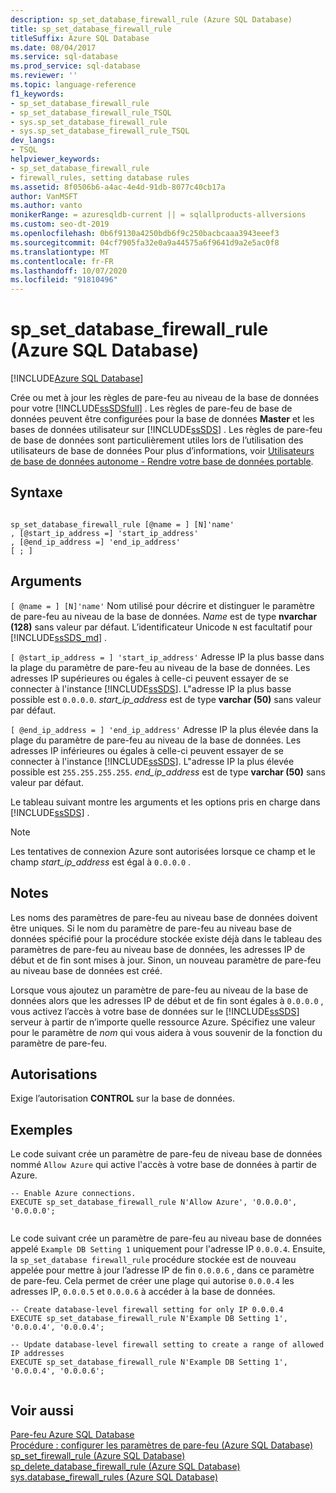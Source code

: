 ```yaml
---
description: sp_set_database_firewall_rule (Azure SQL Database)
title: sp_set_database_firewall_rule
titleSuffix: Azure SQL Database
ms.date: 08/04/2017
ms.service: sql-database
ms.prod_service: sql-database
ms.reviewer: ''
ms.topic: language-reference
f1_keywords:
- sp_set_database_firewall_rule
- sp_set_database_firewall_rule_TSQL
- sys.sp_set_database_firewall_rule
- sys.sp_set_database_firewall_rule_TSQL
dev_langs:
- TSQL
helpviewer_keywords:
- sp_set_database_firewall_rule
- firewall_rules, setting database rules
ms.assetid: 8f0506b6-a4ac-4e4d-91db-8077c40cb17a
author: VanMSFT
ms.author: vanto
monikerRange: = azuresqldb-current || = sqlallproducts-allversions
ms.custom: seo-dt-2019
ms.openlocfilehash: 0b6f9130a4250bdb6f9c250bacbcaaa3943eeef3
ms.sourcegitcommit: 04cf7905fa32e0a9a44575a6f9641d9a2e5ac0f8
ms.translationtype: MT
ms.contentlocale: fr-FR
ms.lasthandoff: 10/07/2020
ms.locfileid: "91810496"
---
```

# <a name="sp_set_database_firewall_rule-azure-sql-database"></a>sp_set_database_firewall_rule (Azure SQL Database)
[!INCLUDE[Azure SQL Database](../../includes/applies-to-version/asdb.md)]

  Crée ou met à jour les règles de pare-feu au niveau de la base de données pour votre [!INCLUDE[ssSDSfull](../../includes/sssdsfull-md.md)] . Les règles de pare-feu de base de données peuvent être configurées pour la base de données **Master** et les bases de données utilisateur sur [!INCLUDE[ssSDS](../../includes/sssds-md.md)] . Les règles de pare-feu de base de données sont particulièrement utiles lors de l’utilisation des utilisateurs de base de données Pour plus d’informations, voir [Utilisateurs de base de données autonome - Rendre votre base de données portable](../../relational-databases/security/contained-database-users-making-your-database-portable.md).  
  
## <a name="syntax"></a>Syntaxe  
  
```  
  
sp_set_database_firewall_rule [@name = ] [N]'name'  
, [@start_ip_address =] 'start_ip_address'  
, [@end_ip_address =] 'end_ip_address'
[ ; ]  
```  
  
## <a name="arguments"></a>Arguments  
`[ @name = ] [N]'name'` Nom utilisé pour décrire et distinguer le paramètre de pare-feu au niveau de la base de données. *Name* est de type **nvarchar (128)** sans valeur par défaut. L’identificateur Unicode `N` est facultatif pour [!INCLUDE[ssSDS_md](../../includes/sssds-md.md)] . 
  
`[ @start_ip_address = ] 'start_ip_address'` Adresse IP la plus basse dans la plage du paramètre de pare-feu au niveau de la base de données. Les adresses IP supérieures ou égales à celle-ci peuvent essayer de se connecter à l'instance [!INCLUDE[ssSDS](../../includes/sssds-md.md)]. L"adresse IP la plus basse possible est `0.0.0.0`. *start_ip_address* est de type **varchar (50)** sans valeur par défaut.  
  
`[ @end_ip_address = ] 'end_ip_address'` Adresse IP la plus élevée dans la plage du paramètre de pare-feu au niveau de la base de données. Les adresses IP inférieures ou égales à celle-ci peuvent essayer de se connecter à l'instance [!INCLUDE[ssSDS](../../includes/sssds-md.md)]. L"adresse IP la plus élevée possible est `255.255.255.255`. *end_ip_address* est de type **varchar (50)** sans valeur par défaut.  
  
 Le tableau suivant montre les arguments et les options pris en charge dans [!INCLUDE[ssSDS](../../includes/sssds-md.md)] .  
  
> [!NOTE]  
>  Les tentatives de connexion Azure sont autorisées lorsque ce champ et le champ *start_ip_address* est égal à `0.0.0.0` .  
  
## <a name="remarks"></a>Notes  
 Les noms des paramètres de pare-feu au niveau base de données doivent être uniques. Si le nom du paramètre de pare-feu au niveau base de données spécifié pour la procédure stockée existe déjà dans le tableau des paramètres de pare-feu au niveau base de données, les adresses IP de début et de fin sont mises à jour. Sinon, un nouveau paramètre de pare-feu au niveau base de données est créé.  
  
 Lorsque vous ajoutez un paramètre de pare-feu au niveau de la base de données alors que les adresses IP de début et de fin sont égales à `0.0.0.0` , vous activez l’accès à votre base de données sur le [!INCLUDE[ssSDS](../../includes/sssds-md.md)] serveur à partir de n’importe quelle ressource Azure. Spécifiez une valeur pour le paramètre de *nom* qui vous aidera à vous souvenir de la fonction du paramètre de pare-feu.  
  
## <a name="permissions"></a>Autorisations  
 Exige l’autorisation **CONTROL** sur la base de données.  
  
## <a name="examples"></a>Exemples  
 Le code suivant crée un paramètre de pare-feu de niveau base de données nommé `Allow Azure` qui active l'accès à votre base de données à partir de Azure.  
  
```  
-- Enable Azure connections.  
EXECUTE sp_set_database_firewall_rule N'Allow Azure', '0.0.0.0', '0.0.0.0';  
  
```  
  
 Le code suivant crée un paramètre de pare-feu au niveau base de données appelé `Example DB Setting 1` uniquement pour l'adresse IP `0.0.0.4`. Ensuite, la `sp_set_database firewall_rule` procédure stockée est de nouveau appelée pour mettre à jour l’adresse IP de fin `0.0.0.6` , dans ce paramètre de pare-feu. Cela permet de créer une plage qui autorise `0.0.0.4` les adresses IP, `0.0.0.5` et `0.0.0.6` à accéder à la base de données.
  
```  
-- Create database-level firewall setting for only IP 0.0.0.4  
EXECUTE sp_set_database_firewall_rule N'Example DB Setting 1', '0.0.0.4', '0.0.0.4';  
  
-- Update database-level firewall setting to create a range of allowed IP addresses
EXECUTE sp_set_database_firewall_rule N'Example DB Setting 1', '0.0.0.4', '0.0.0.6';  
  
```  
  
## <a name="see-also"></a>Voir aussi  
 [Pare-feu Azure SQL Database](/azure/azure-sql/database/firewall-configure)   
 [Procédure : configurer les paramètres de pare-feu (Azure SQL Database)](/azure/azure-sql/database/firewall-configure)   
 [sp_set_firewall_rule &#40;Azure SQL Database&#41;](../../relational-databases/system-stored-procedures/sp-set-firewall-rule-azure-sql-database.md)   
 [sp_delete_database_firewall_rule &#40;Azure SQL Database&#41;](../../relational-databases/system-stored-procedures/sp-delete-database-firewall-rule-azure-sql-database.md)   
 [sys.database_firewall_rules &#40;Azure SQL Database&#41;](../../relational-databases/system-catalog-views/sys-database-firewall-rules-azure-sql-database.md)  
  
